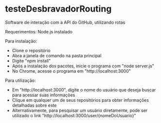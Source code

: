 # testeDesbravadorRouting
Software de interação com a API do GitHub, utilizando rotas

Requerimentos: Node.js instalado

Para instalação:
- Clone o repositório
- Abra a janela de comando na pasta principal
- Digite "npm install"
- Após a instalação dos pacotes, inicie o programa com "node server.js"
- No Chrome, acesse o programa em "http://localhost:3000"

Para utilização:
- Em "http://localhost:3000", digite o nome do usuário que deseja buscar para acessar suas informações
- Clique em qualquer um de seus repositórios para obter informações detalhadas sobre este
- Alternativamente, para pesquisar um usuário diretamente, pode ser utilizado o link "http://localhost:3000/user/{nomeDoUsuario}"

